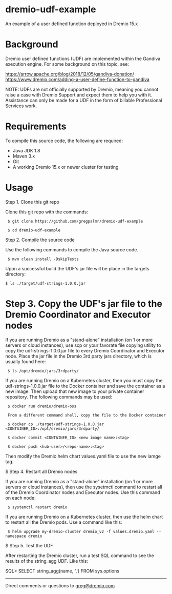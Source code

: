# dremio-udf-example
An example of a user defined function deployed in Dremio 15.x

# Background

Dremio user defined functions (UDF) are implemented within the Gandiva execution engine. For some background on this topic, see:

https://arrow.apache.org/blog/2018/12/05/gandiva-donation/
https://www.dremio.com/adding-a-user-define-function-to-gandiva

NOTE: UDFs are not officially supported by Dremio, meaning you cannot raise a case with Dremio Support and expect them to help you with it. Assistance can only be made for a UDF in the form of billable Professional Services work.

# Requirements

To compile this source code, the following are required:

- Java JDK 1.8
- Maven 3.x
- Git
- A working Dremio 15.x or newer cluster for testing

# Usage

Step 1. Clone this git repo

Clone this git repo with the commands:

     $ git clone https://github.com/gregpalmr/dremio-udf-example

     $ cd dremio-udf-example

Step 2. Compile the source code

Use the following commands to compile the Java source code.

     $ mvn clean install -DskipTests

Upon a successful build the UDF's jar file will be place in the targets directory:

    $ ls ./target/udf-strings-1.0.0.jar

# Step 3. Copy the UDF's jar file to the Dremio Coordinator and Executor nodes

If you are running Dremio as a "stand-alone" installation (on 1 or more servers or cloud instances), use scp or your favorate file copying utility to copy the udf-strings-1.0.0.jar file to every Dremio Coordinator and Executor node. Place the jar file in the Dremio 3rd party jars directory, which is usually found here:

     $ ls /opt/dremio/jars/3rdparty/

If you are running Dremio on a Kubernetes cluster, then you must copy the udf-strings-1.0.0.jar file to the Docker container and save the container as a new image. Then upload that new image to your private container repository. The following commands may be used:

     $ docker run dremio/dremio-oss

     From a different command shell, copy the file to the Docker container

     $ docker cp ./target/udf-strings-1.0.0.jar <CONTAINER_ID>:/opt/dremio/jars/3rdparty/

     $ docker commit <CONTAINER_ID> <new image name>:<tag>

     $ docker push <hub-user>/<repo-name>:<tag>

Then modify the Dremio helm chart values.yaml file to use the new iamge tag.

$ Step 4. Restart all Dremio nodes

If you are running Dremio as a "stand-alone" installation (on 1 or more servers or cloud instances), then use the sysetmctl command to restart all of the Dremio Coordinator nodes and Executor nodes. Use this command on each node:

     $ systemctl restart dremio

If you are running Dremio on a Kubernetes cluster, then use the helm chart to restart all the Dremio pods. Use a command like this:

     $ helm upgrade my-dremio-cluster dremio_v2 -f values.dremio.yaml --namespace dremio


$ Step 5. Test the UDF

After restarting the Dremio cluster, run a test SQL command to see the results of the string_agg UDF. Like this:

   SQL> SELECT string_agg(name, ',') FROM sys.options

---

Direct comments or questions to greg@dremio.com
